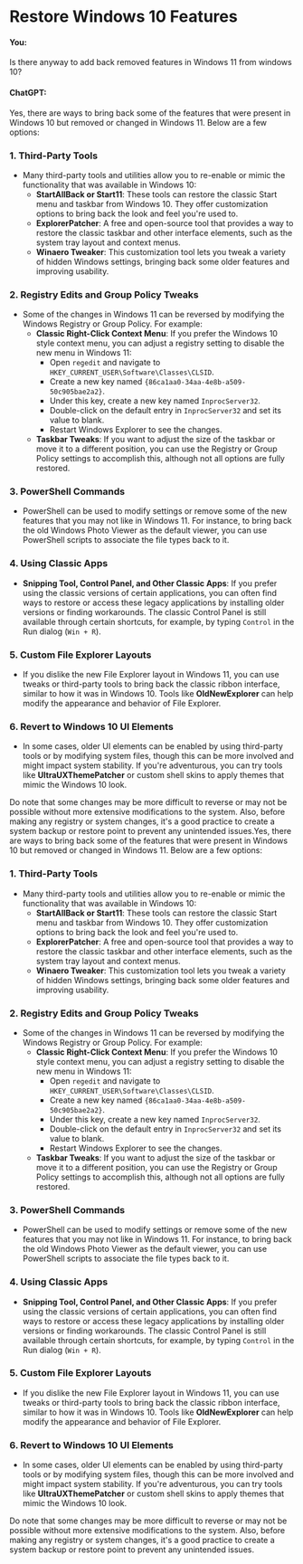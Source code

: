 # Restore Windows 10 Features

#### You:
Is there anyway to add back removed features in Windows 11 from windows 10?

#### ChatGPT:
Yes, there are ways to bring back some of the features that were present in Windows 10 but removed or changed in Windows 11. Below are a few options:

### 1. **Third-Party Tools**

- Many third-party tools and utilities allow you to re-enable or mimic the functionality that was available in Windows 10:
  - **StartAllBack or Start11**: These tools can restore the classic Start menu and taskbar from Windows 10. They offer customization options to bring back the look and feel you're used to.
  - **ExplorerPatcher**: A free and open-source tool that provides a way to restore the classic taskbar and other interface elements, such as the system tray layout and context menus.
  - **Winaero Tweaker**: This customization tool lets you tweak a variety of hidden Windows settings, bringing back some older features and improving usability.

### 2. **Registry Edits and Group Policy Tweaks**

- Some of the changes in Windows 11 can be reversed by modifying the Windows Registry or Group Policy. For example:
  - **Classic Right-Click Context Menu**: If you prefer the Windows 10 style context menu, you can adjust a registry setting to disable the new menu in Windows 11:
    - Open `regedit` and navigate to `HKEY_CURRENT_USER\Software\Classes\CLSID`.
    - Create a new key named `{86ca1aa0-34aa-4e8b-a509-50c905bae2a2}`.
    - Under this key, create a new key named `InprocServer32`.
    - Double-click on the default entry in `InprocServer32` and set its value to blank.
    - Restart Windows Explorer to see the changes.
  - **Taskbar Tweaks**: If you want to adjust the size of the taskbar or move it to a different position, you can use the Registry or Group Policy settings to accomplish this, although not all options are fully restored.

### 3. **PowerShell Commands**

- PowerShell can be used to modify settings or remove some of the new features that you may not like in Windows 11. For instance, to bring back the old Windows Photo Viewer as the default viewer, you can use PowerShell scripts to associate the file types back to it.

### 4. **Using Classic Apps**

- **Snipping Tool, Control Panel, and Other Classic Apps**: If you prefer using the classic versions of certain applications, you can often find ways to restore or access these legacy applications by installing older versions or finding workarounds. The classic Control Panel is still available through certain shortcuts, for example, by typing `Control` in the Run dialog (`Win + R`).

### 5. **Custom File Explorer Layouts**

- If you dislike the new File Explorer layout in Windows 11, you can use tweaks or third-party tools to bring back the classic ribbon interface, similar to how it was in Windows 10. Tools like **OldNewExplorer** can help modify the appearance and behavior of File Explorer.

### 6. **Revert to Windows 10 UI Elements**

- In some cases, older UI elements can be enabled by using third-party tools or by modifying system files, though this can be more involved and might impact system stability. If you're adventurous, you can try tools like **UltraUXThemePatcher** or custom shell skins to apply themes that mimic the Windows 10 look.

Do note that some changes may be more difficult to reverse or may not be possible without more extensive modifications to the system. Also, before making any registry or system changes, it's a good practice to create a system backup or restore point to prevent any unintended issues.Yes, there are ways to bring back some of the features that were present in Windows 10 but removed or changed in Windows 11. Below are a few options:

### 1. **Third-Party Tools**

- Many third-party tools and utilities allow you to re-enable or mimic the functionality that was available in Windows 10:
  - **StartAllBack or Start11**: These tools can restore the classic Start menu and taskbar from Windows 10. They offer customization options to bring back the look and feel you're used to.
  - **ExplorerPatcher**: A free and open-source tool that provides a way to restore the classic taskbar and other interface elements, such as the system tray layout and context menus.
  - **Winaero Tweaker**: This customization tool lets you tweak a variety of hidden Windows settings, bringing back some older features and improving usability.

### 2. **Registry Edits and Group Policy Tweaks**

- Some of the changes in Windows 11 can be reversed by modifying the Windows Registry or Group Policy. For example:
  - **Classic Right-Click Context Menu**: If you prefer the Windows 10 style context menu, you can adjust a registry setting to disable the new menu in Windows 11:
    - Open `regedit` and navigate to `HKEY_CURRENT_USER\Software\Classes\CLSID`.
    - Create a new key named `{86ca1aa0-34aa-4e8b-a509-50c905bae2a2}`.
    - Under this key, create a new key named `InprocServer32`.
    - Double-click on the default entry in `InprocServer32` and set its value to blank.
    - Restart Windows Explorer to see the changes.
  - **Taskbar Tweaks**: If you want to adjust the size of the taskbar or move it to a different position, you can use the Registry or Group Policy settings to accomplish this, although not all options are fully restored.

### 3. **PowerShell Commands**

- PowerShell can be used to modify settings or remove some of the new features that you may not like in Windows 11. For instance, to bring back the old Windows Photo Viewer as the default viewer, you can use PowerShell scripts to associate the file types back to it.

### 4. **Using Classic Apps**

- **Snipping Tool, Control Panel, and Other Classic Apps**: If you prefer using the classic versions of certain applications, you can often find ways to restore or access these legacy applications by installing older versions or finding workarounds. The classic Control Panel is still available through certain shortcuts, for example, by typing `Control` in the Run dialog (`Win + R`).

### 5. **Custom File Explorer Layouts**

- If you dislike the new File Explorer layout in Windows 11, you can use tweaks or third-party tools to bring back the classic ribbon interface, similar to how it was in Windows 10. Tools like **OldNewExplorer** can help modify the appearance and behavior of File Explorer.

### 6. **Revert to Windows 10 UI Elements**

- In some cases, older UI elements can be enabled by using third-party tools or by modifying system files, though this can be more involved and might impact system stability. If you're adventurous, you can try tools like **UltraUXThemePatcher** or custom shell skins to apply themes that mimic the Windows 10 look.

Do note that some changes may be more difficult to reverse or may not be possible without more extensive modifications to the system. Also, before making any registry or system changes, it's a good practice to create a system backup or restore point to prevent any unintended issues.
